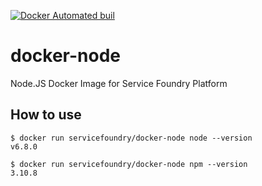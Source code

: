 [![Docker Automated buil](https://img.shields.io/docker/automated/jrottenberg/ffmpeg.svg?maxAge=2592000)](https://hub.docker.com/r/servicefoundry/docker-node/)

# docker-node
Node.JS Docker Image for Service Foundry Platform

How to use
--------

    $ docker run servicefoundry/docker-node node --version
    v6.8.0

    $ docker run servicefoundry/docker-node npm --version
    3.10.8


